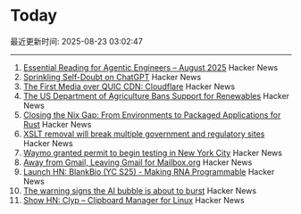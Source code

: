 # Today

最近更新时间: 2025-08-23 03:02:47

--- 
1. [Essential Reading for Agentic Engineers – August 2025](https://steipete.me/posts/2025/essential-reading-august-2025) Hacker News
2. [Sprinkling Self-Doubt on ChatGPT](https://justin.searls.co/posts/sprinkling-self-doubt-on-chatgpt/) Hacker News
3. [The First Media over QUIC CDN: Cloudflare](https://moq.dev/blog/first-cdn/) Hacker News
4. [The US Department of Agriculture Bans Support for Renewables](https://insideclimatenews.org/news/19082025/usda-bans-farm-renewables-support/) Hacker News
5. [Closing the Nix Gap: From Environments to Packaged Applications for Rust](https://devenv.sh/blog/2025/08/22/closing-the-nix-gap-from-environments-to-packaged-applications-for-rust/) Hacker News
6. [XSLT removal will break multiple government and regulatory sites](https://github.com/whatwg/html/issues/11582) Hacker News
7. [Waymo granted permit to begin testing in New York City](https://www.cnbc.com/2025/08/22/waymo-permit-new-york-city-nyc-rides.html) Hacker News
8. [Away from Gmail, Leaving Gmail for Mailbox.org](https://giuliomagnifico.blog/post/2025-08-18-leaving-gmail/) Hacker News
9. [Launch HN: BlankBio (YC S25) - Making RNA Programmable](https://news.ycombinator.com/item?id=44986809) Hacker News
10. [The warning signs the AI bubble is about to burst](https://www.telegraph.co.uk/business/2025/08/20/ai-report-triggering-panic-and-fear-on-wall-street/) Hacker News
11. [Show HN: Clyp – Clipboard Manager for Linux](https://github.com/murat-cileli/clyp) Hacker News
